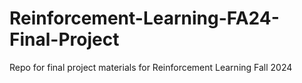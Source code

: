 # Reinforcement-Learning-FA24-Final-Project
Repo for final project materials for Reinforcement Learning Fall 2024
